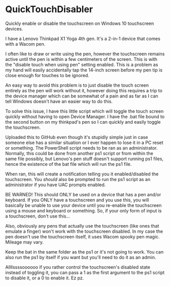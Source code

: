 # QuickTouchDisabler
 Quickly enable or disable the touchscreen on Windows 10 touchscreen devices.

I have a Lenovo Thinkpad X1 Yoga 4th gen. It's a 2-in-1 device that comes with a Wacom pen.

I often like to draw or write using the pen, however the touchscreen remains active until the pen is within a few centimeters of the screen. This is with the "disable touch when using pen" setting enabled. This is a problem as my hand will easily accidentally tap the 14-inch screen before my pen tip is close enough for touches to be ignored.

An easy way to avoid this problem is to just disable the touch screen entirely as the pen will work without it, however doing this requires a trip to the device manager which can be somewhat of a pain and as far as I can tell Windows doesn't have an easier way to do this. 

To solve this issue, I have this little script which will toggle the touch screen quickly without having to open Device Manager. I have the .bat file bound to the second button on my thinkpad's pen so I can quickly and easily toggle the touchscreen. 

Uploaded this to GitHub even though it's stupidly simple just in case someone else has a similar situation or I ever happen to lose it in a PC reset or something. The PowerShell script needs to be ran as an administrator. Normally, this could be done from another ps1 script or from within the same file possibly, but Lenovo's pen stuff doesn't support running ps1 files, hence the existence of the bat file which will run the ps1 file. 

When ran, this will create a notification telling you it enabled/disabled the touchscreen. You *should* also be prompted to run the ps1 script as an administrator if you have UAC prompts enabled.

BE WARNED! This should ONLY be used on a device that has a pen and/or keyboard. If you ONLY have a touchscreen and you use this, you will basically be unable to use your device until you re-enable the touchscreen using a mouse and keyboard or something. So, if your only form of input is a touchscreen, don't use this...

Also, obviously any pens that actually use the touchscreen (like ones that emulate a finger) won't work with the touchscreen disabled. In my case the pen doesn't use the touchscreen itself, it uses Wacom spooky pen magic. Mileage may vary.

Keep the bat in the same folder as the ps1 or it's not going to work. You can also run the ps1 by itself if you want but you'll need to do it as an admin. 

Allllssssoooooo if you rather control the touchscreen's disabled state instead of toggling it, you can pass a 1 as the first argument to the ps1 script to disable it, or a 0 to enable it. Ez pz. 
